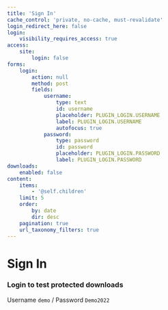 ```yaml
---
title: 'Sign In'
cache_control: 'private, no-cache, must-revalidate'
login_redirect_here: false
login:
    visibility_requires_access: true
access:
    site:
        login: false
forms:
    login:
        action: null
        method: post
        fields:
            username:
                type: text
                id: username
                placeholder: PLUGIN_LOGIN.USERNAME
                label: PLUGIN_LOGIN.USERNAME
                autofocus: true
            password:
                type: password
                id: password
                placeholder: PLUGIN_LOGIN.PASSWORD
                label: PLUGIN_LOGIN.PASSWORD
downloads:
    enabled: false
content:
    items:
        - '@self.children'
    limit: 5
    order:
        by: date
        dir: desc
    pagination: true
    url_taxonomy_filters: true
---
```


# Sign In
### Login to test protected downloads

Username `demo` / Password `Demo2022`